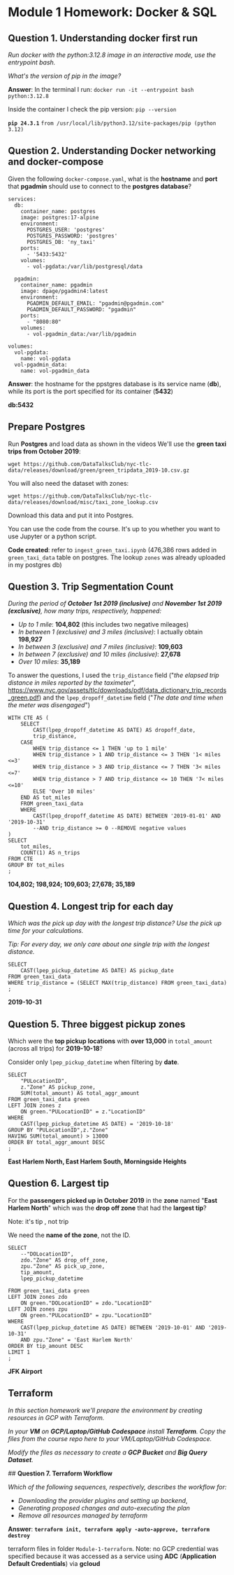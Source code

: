 # **Module 1 Homework: Docker & SQL**

## **Question 1. Understanding docker first run**

*Run docker with the python:3.12.8 image in an interactive mode, use the entrypoint bash.* 

*What's the version of pip in the image?*

**Answer**:
In the terminal I run:
`docker run -it --entrypoint bash python:3.12.8`

Inside the container I check the pip version: `pip --version`

**`pip 24.3.1`** `from /usr/local/lib/python3.12/site-packages/pip (python 3.12)`

## **Question 2. Understanding Docker networking and docker-compose**

Given the following `docker-compose.yaml`, what is the **hostname** and **port** that **pgadmin** should use to connect to the **postgres database**?

```
services:
  db:
    container_name: postgres
    image: postgres:17-alpine
    environment:
      POSTGRES_USER: 'postgres'
      POSTGRES_PASSWORD: 'postgres'
      POSTGRES_DB: 'ny_taxi'
    ports:
      - '5433:5432'
    volumes:
      - vol-pgdata:/var/lib/postgresql/data

  pgadmin:
    container_name: pgadmin
    image: dpage/pgadmin4:latest
    environment:
      PGADMIN_DEFAULT_EMAIL: "pgadmin@pgadmin.com"
      PGADMIN_DEFAULT_PASSWORD: "pgadmin"
    ports:
      - "8080:80"
    volumes:
      - vol-pgadmin_data:/var/lib/pgadmin  

volumes:
  vol-pgdata:
    name: vol-pgdata
  vol-pgadmin_data:
    name: vol-pgadmin_data
```

**Answer**: the hostname for the ppstgres database is its service name (**db**), while its port is the port specified for its container (**5432**)

**db:5432**


## Prepare Postgres

Run **Postgres** and load data as shown in the videos We'll use the **green taxi trips from October 2019**:

`wget https://github.com/DataTalksClub/nyc-tlc-data/releases/download/green/green_tripdata_2019-10.csv.gz`

You will also need the dataset with zones:

`wget https://github.com/DataTalksClub/nyc-tlc-data/releases/download/misc/taxi_zone_lookup.csv`

Download this data and put it into Postgres.

You can use the code from the course. It's up to you whether you want to use Jupyter or a python script.

**Code created**: refer to `ingest_green_taxi.ipynb` (476,386 rows added in `green_taxi_data` table on postgres. The lookup `zones` was already uploaded in my postgres db)

## Question 3. Trip Segmentation Count

*During the period of **October 1st 2019 (inclusive)** and **November 1st 2019 (exclusive)**, how many trips, respectively, happened:*

- *Up to 1 mile*: **104,802** (this includes two negative mileages)
- *In between 1 (exclusive) and 3 miles (inclusive)*: I actually obtain **198,927**
- *In between 3 (exclusive) and 7 miles (inclusive)*: **109,603**
- *In between 7 (exclusive) and 10 miles (inclusive)*: **27,678**
- *Over 10 miles*: **35,189**

To answer the questions, I used the `trip_distance` field ("*the elapsed trip distance in miles reported by the taximeter*", https://www.nyc.gov/assets/tlc/downloads/pdf/data_dictionary_trip_records_green.pdf) and the `lpep_dropoff_datetime` field ("*The date and time when the meter was disengaged*")

```
WITH CTE AS (
	SELECT
		CAST(lpep_dropoff_datetime AS DATE) AS dropoff_date,
		trip_distance, 
	CASE 
		WHEN trip_distance <= 1 THEN 'up to 1 mile'
		WHEN trip_distance > 1 AND trip_distance <= 3 THEN '1< miles <=3'
		WHEN trip_distance > 3 AND trip_distance <= 7 THEN '3< miles <=7'
		WHEN trip_distance > 7 AND trip_distance <= 10 THEN '7< miles <=10'
		ELSE 'Over 10 miles'
	END AS tot_miles
	FROM green_taxi_data
	WHERE 
		CAST(lpep_dropoff_datetime AS DATE) BETWEEN '2019-01-01' AND '2019-10-31'
		--AND trip_distance >= 0 --REMOVE negative values
)
SELECT 
	tot_miles, 
	COUNT(1) AS n_trips 
FROM CTE
GROUP BY tot_miles
;
```

**104,802; 198,924; 109,603; 27,678; 35,189**


## **Question 4. Longest trip for each day**

*Which was the pick up day with the longest trip distance? Use the pick up time for your calculations.*

*Tip: For every day, we only care about one single trip with the longest distance.*

```
SELECT
	CAST(lpep_pickup_datetime AS DATE) AS pickup_date
FROM green_taxi_data
WHERE trip_distance = (SELECT MAX(trip_distance) FROM green_taxi_data)
;
```
**2019-10-31**

## **Question 5. Three biggest pickup zones**

Which were the **top pickup locations** with **over 13,000** in `total_amount` (across all trips) for **2019-10-18**?

Consider only `lpep_pickup_datetime` when filtering by **date**.

```
SELECT 
	"PULocationID",
	z."Zone" AS pickup_zone,
	SUM(total_amount) AS total_aggr_amount
FROM green_taxi_data green
LEFT JOIN zones z
	ON green."PULocationID" = z."LocationID"
WHERE 
	CAST(lpep_pickup_datetime AS DATE) = '2019-10-18'
GROUP BY "PULocationID",z."Zone"
HAVING SUM(total_amount) > 13000
ORDER BY total_aggr_amount DESC
;
```

**East Harlem North, East Harlem South, Morningside Heights**

## **Question 6. Largest tip**

For the **passengers picked up in October 2019** in the **zone** named "**East Harlem North**" which was the **drop off zone** that had the **largest tip**?

Note: it's tip , not trip

We need the **name of the zone**, not the ID.

```
SELECT 
	--"DOLocationID",
	zdo."Zone" AS drop_off_zone,
	zpu."Zone" AS pick_up_zone,
	tip_amount,
	lpep_pickup_datetime
	
FROM green_taxi_data green
LEFT JOIN zones zdo
	ON green."DOLocationID" = zdo."LocationID"
LEFT JOIN zones zpu
	ON green."PULocationID" = zpu."LocationID"
WHERE 
	CAST(lpep_pickup_datetime AS DATE) BETWEEN '2019-10-01' AND '2019-10-31'
	AND zpu."Zone" = 'East Harlem North'
ORDER BY tip_amount DESC
LIMIT 1
;
```

**JFK Airport**


## **Terraform**

*In this section homework we'll prepare the environment by creating resources in GCP with Terraform.*

*In your **VM** on **GCP/Laptop/GitHub Codespace** install **Terraform**. Copy the files from the course repo here to your VM/Laptop/GitHub Codespace.*

*Modify the files as necessary to create a **GCP Bucket** and **Big Query Dataset**.*


## **Question 7. Terraform Workflow**

*Which of the following sequences, respectively, describes the workflow for:*

- *Downloading the provider plugins and setting up backend*,
- *Generating proposed changes and auto-executing the plan*
- *Remove all resources managed by terraform*

**Answer**:
**`terraform init, terraform apply -auto-approve, terraform destroy`**

terraform files in folder `Module-1-terraform`. Note: no GCP credential was specified because it was accessed as a service using **ADC** (**Application Default Credentials**) via **gcloud**
